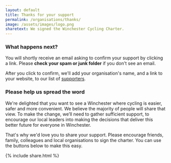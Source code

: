```yaml
---
layout: default
title: Thanks for your support
permalink: /organisations/thanks/
image: /assets/images/logo.png
sharetext: We signed the Winchester Cycling Charter.
---
```


### What happens next?

You will shortly receive an email asking to confirm your support by clicking a link. Please **check your spam or junk folder** if you don't see an email.

After you click to confirm, we'll add your organisation's name, 
and a link to your website, to our list of [supporters](/supporters).

### Please help us spread the word

We're delighted that you want to see a Winchester where cycling is easier, safer and more convenient. We believe the majority of people will share that view. To make the change, we’ll need to gather sufficient support, to encourage our local leaders into making the decisions that deliver this better future for everyone in Winchester. 

That's why we'd love you to share your support. Please encourage friends, family, colleagues and local organisations to sign the charter. You can use the buttons below to make this easy.

{% include share.html %}